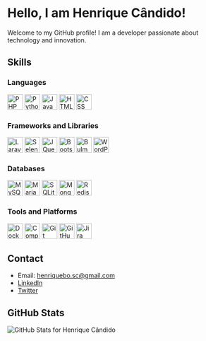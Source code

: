 # Hello, I am Henrique Cândido!

Welcome to my GitHub profile! I am a developer passionate about technology and innovation.

## Skills

### Languages

<div style="display: inline-block">
    <img alt="PHP" height="35" src="https://cdn.jsdelivr.net/gh/devicons/devicon@latest/icons/php/php-original.svg"/>
    <img alt="Python" height="35" src="https://cdn.jsdelivr.net/gh/devicons/devicon@latest/icons/python/python-original.svg"/>
    <img alt="JavaScript" height="35" src="https://cdn.jsdelivr.net/gh/devicons/devicon@latest/icons/javascript/javascript-original.svg"/>
    <img alt="HTML" height="35" src="https://cdn.jsdelivr.net/gh/devicons/devicon@latest/icons/html5/html5-original.svg"/>
    <img alt="CSS" height="35" src="https://cdn.jsdelivr.net/gh/devicons/devicon@latest/icons/css3/css3-original.svg"/>
</div>

### Frameworks and Libraries

<div style="display: inline-block">
    <img alt="Laravel" height="35" src="https://cdn.jsdelivr.net/gh/devicons/devicon@latest/icons/laravel/laravel-original.svg"/>
    <img alt="Selenium" height="35" src="https://cdn.jsdelivr.net/gh/devicons/devicon@latest/icons/selenium/selenium-original.svg"/>
    <img alt="JQuery" height="35" src="https://cdn.jsdelivr.net/gh/devicons/devicon@latest/icons/jquery/jquery-original.svg"/>
    <img alt="Bootstrap" height="35" src="https://cdn.jsdelivr.net/gh/devicons/devicon@latest/icons/bootstrap/bootstrap-original.svg"/>
    <img alt="Bulma" height="35" src="https://cdn.jsdelivr.net/gh/devicons/devicon@latest/icons/bulma/bulma-plain.svg"/>
    <img alt="WordPress" height="35" src="https://cdn.jsdelivr.net/gh/devicons/devicon@latest/icons/wordpress/wordpress-plain.svg"/>
</div>

### Databases

<div style="display: inline-block">
    <img alt="MySQL" height="35" src="https://cdn.jsdelivr.net/gh/devicons/devicon@latest/icons/mysql/mysql-original.svg"/>
    <img alt="MariaDB" height="35" src="https://cdn.jsdelivr.net/gh/devicons/devicon@latest/icons/mariadb/mariadb-original.svg"/>
    <img alt="SQLite" height="35" src="https://cdn.jsdelivr.net/gh/devicons/devicon@latest/icons/sqlite/sqlite-original.svg"/>
    <img alt="MongoDB" height="35" src="https://cdn.jsdelivr.net/gh/devicons/devicon@latest/icons/mongodb/mongodb-original.svg"/>
    <img alt="Redis" height="35" src="https://cdn.jsdelivr.net/gh/devicons/devicon@latest/icons/redis/redis-original.svg"/>
</div>

### Tools and Platforms

<div style="display: inline-block">
    <img alt="Docker" height="35" src="https://cdn.jsdelivr.net/gh/devicons/devicon@latest/icons/docker/docker-original.svg"/>
    <img alt="Composer" height="35" src="https://cdn.jsdelivr.net/gh/devicons/devicon@latest/icons/composer/composer-original.svg"/>
    <img alt="Git" height="35" src="https://cdn.jsdelivr.net/gh/devicons/devicon@latest/icons/git/git-original.svg"/>
    <img alt="GitHub" height="35" src="https://cdn.jsdelivr.net/gh/devicons/devicon@latest/icons/github/github-original.svg"/>
    <img alt="Jira" height="35" src="https://cdn.jsdelivr.net/gh/devicons/devicon@latest/icons/jira/jira-original.svg"/>
</div>

## Contact

- Email: henriquebo.sc@gmail.com
- [LinkedIn](https://www.linkedin.com/in/henriquesancan)
- [Twitter](https://twitter.com/henriquesancan)

## GitHub Stats

![GitHub Stats for Henrique Cândido](https://github-readme-stats.vercel.app/api?username=henriquesancan&show_icons=true&theme=radical)
